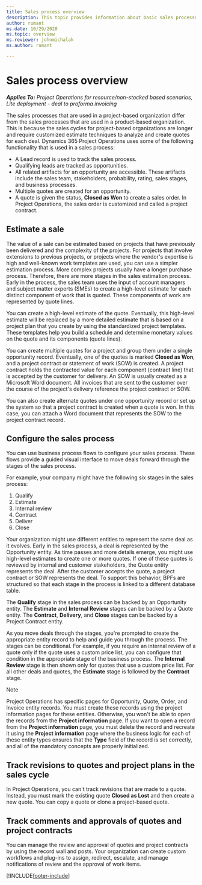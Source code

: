 ```yaml
---
title: Sales process overview
description: This topic provides information about basic sales processes.  
author: rumant
ms.date: 10/29/2020
ms.topic: overview
ms.reviewer: johnmichalak
ms.author: rumant

---
```


# Sales process overview

_**Applies To:** Project Operations for resource/non-stocked based scenarios, Lite deployment - deal to proforma invoicing_

The sales processes that are used in a project-based organization differ from the sales processes that are used in a product-based organization. This is because the sales cycles for project-based organizations are longer and require customized estimate techniques to analyze and create quotes for each deal. Dynamics 365 Project Operations uses some of the following functionality that is used in a sales process:

- A Lead record is used to track the sales process.
- Qualifying leads are tracked as opportunities.
- All related artifacts for an opportunity are accessible. These artifacts include the sales team, stakeholders, probability, rating, sales stages, and business processes.
- Multiple quotes are created for an opportunity.
- A quote is given the status, **Closed as Won** to create a sales order. In Project Operations, the sales order is customized and called a project contract.

## Estimate a sale
The value of a sale can be estimated based on projects that have previously been delivered and the complexity of the projects. For projects that involve extensions to previous projects, or projects where the vendor's expertise is high and well-known work templates are used, you can use a simpler estimation process. More complex projects usually have a longer purchase process. Therefore, there are more stages in the sales estimation process. Early in the process, the sales team uses the input of account managers and subject matter experts (SMEs) to create a high-level estimate for each distinct component of work that is quoted. These components of work are represented by quote lines. 

You can create a high-level estimate of the quote. Eventually, this high-level estimate will be replaced by a more detailed estimate that is based on a project plan that you create by using the standardized project templates. These templates help you build a schedule and determine monetary values on the quote and its components (quote lines). 

You can create multiple quotes for a project and group them under a single opportunity record. Eventually, one of the quotes is marked **Closed as Won**, and a project contract or statement of work (SOW) is created. A project contract holds the contracted value for each component (contract line) that is accepted by the customer for delivery. An SOW is usually created as a Microsoft Word document. All invoices that are sent to the customer over the course of the project's delivery reference the project contract or SOW.

You can also create alternate quotes under one opportunity record or set up the system so that a project contract is created when a quote is won. In this case, you can attach a Word document that represents the SOW to the project contract record.

## Configure the sales process
You can use business process flows to configure your sales process. These flows provide a guided visual interface to move deals forward through the stages of the sales process.

For example, your company might have the following six stages in the sales process:

1. Qualify
2. Estimate
3. Internal review
4. Contract
5. Deliver
6. Close
 
Your organization might use different entities to represent the same deal as it evolves. Early in the sales process, a deal is represented by the Opportunity entity. As time passes and more details emerge, you might use high-level estimates to create one or more quotes. If one of these quotes is reviewed by internal and customer stakeholders, the Quote entity represents the deal. After the customer accepts the quote, a project contract or SOW represents the deal. To support this behavior, BPFs are structured so that each stage in the process is linked to a different database table.

The **Qualify** stage in the sales process can be backed by an Opportunity entity. The **Estimate** and **Internal Review** stages can be backed by a Quote entity. The **Contract**, **Delivery**, and **Close** stages can be backed by a Project Contract entity.

As you move deals through the stages, you're prompted to create the appropriate entity record to help and guide you through the process. The stages can be conditional. For example, if you require an internal review of a quote only if the quote uses a custom price list, you can configure that condition in the appropriate stage of the business process. The **Internal Review** stage is then shown only for quotes that use a custom price list. For all other deals and quotes, the **Estimate** stage is followed by the **Contract** stage.

> [!NOTE]
> Project Operations has specific pages for Opportunity, Quote, Order, and Invoice entity records. You must create these records using the project information pages for these entities. Otherwise, you won't be able to open the records from the **Project information** page. If you want to open a record from the **Project information** page, you must delete the record and recreate it using the **Project information** page where the business logic for each of these entity types ensures that the **Type** field of the record is set correctly, and all of the mandatory concepts are properly initialized.


## Track revisions to quotes and project plans in the sales cycle
In Project Operations, you can't track revisions that are made to a quote. Instead, you must mark the existing quote **Closed as Lost** and then create a new quote. You can copy a quote or clone a project-based quote.

## Track comments and approvals of quotes and project contracts
You can manage the review and approval of quotes and project contracts by using the record wall and posts. Your organization can create custom workflows and plug-ins to assign, redirect, escalate, and manage notifications of review and the approval of work items.


[!INCLUDE[footer-include](../includes/footer-banner.md)]